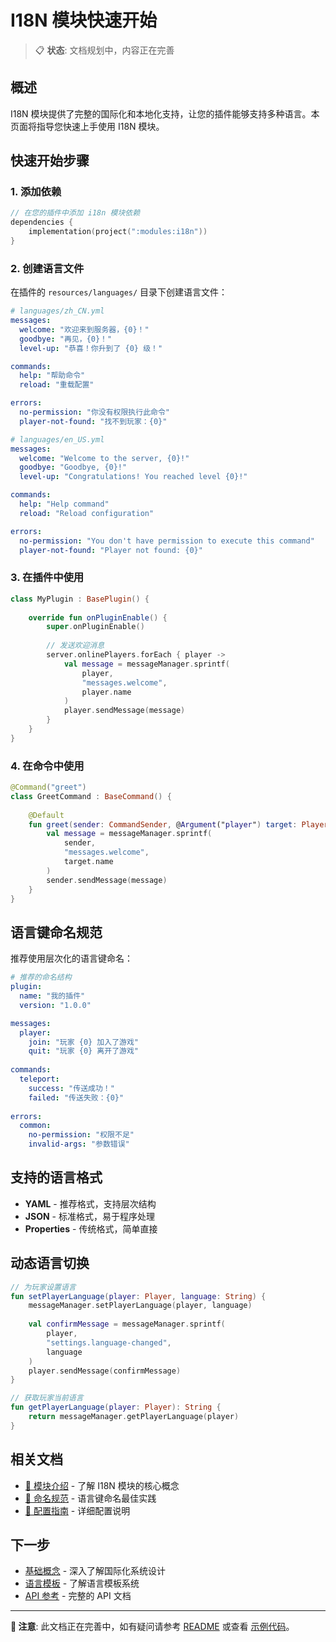 # I18N 模块快速开始

> 📋 **状态**: 文档规划中，内容正在完善

## 概述

I18N 模块提供了完整的国际化和本地化支持，让您的插件能够支持多种语言。本页面将指导您快速上手使用 I18N 模块。

## 快速开始步骤

### 1. 添加依赖

```kotlin
// 在您的插件中添加 i18n 模块依赖
dependencies {
    implementation(project(":modules:i18n"))
}
```

### 2. 创建语言文件

在插件的 `resources/languages/` 目录下创建语言文件：

```yaml
# languages/zh_CN.yml
messages:
  welcome: "欢迎来到服务器，{0}！"
  goodbye: "再见，{0}！"
  level-up: "恭喜！你升到了 {0} 级！"

commands:
  help: "帮助命令"
  reload: "重载配置"

errors:
  no-permission: "你没有权限执行此命令"
  player-not-found: "找不到玩家：{0}"
```

```yaml
# languages/en_US.yml
messages:
  welcome: "Welcome to the server, {0}!"
  goodbye: "Goodbye, {0}!"
  level-up: "Congratulations! You reached level {0}!"

commands:
  help: "Help command"
  reload: "Reload configuration"

errors:
  no-permission: "You don't have permission to execute this command"
  player-not-found: "Player not found: {0}"
```

### 3. 在插件中使用

```kotlin
class MyPlugin : BasePlugin() {
    
    override fun onPluginEnable() {
        super.onPluginEnable()
        
        // 发送欢迎消息
        server.onlinePlayers.forEach { player ->
            val message = messageManager.sprintf(
                player, 
                "messages.welcome", 
                player.name
            )
            player.sendMessage(message)
        }
    }
}
```

### 4. 在命令中使用

```kotlin
@Command("greet")
class GreetCommand : BaseCommand() {
    
    @Default
    fun greet(sender: CommandSender, @Argument("player") target: Player) {
        val message = messageManager.sprintf(
            sender,
            "messages.welcome",
            target.name
        )
        sender.sendMessage(message)
    }
}
```

## 语言键命名规范

推荐使用层次化的语言键命名：

```yaml
# 推荐的命名结构
plugin:
  name: "我的插件"
  version: "1.0.0"

messages:
  player:
    join: "玩家 {0} 加入了游戏"
    quit: "玩家 {0} 离开了游戏"
  
commands:
  teleport:
    success: "传送成功！"
    failed: "传送失败：{0}"
    
errors:
  common:
    no-permission: "权限不足"
    invalid-args: "参数错误"
```

## 支持的语言格式

- **YAML** - 推荐格式，支持层次结构
- **JSON** - 标准格式，易于程序处理
- **Properties** - 传统格式，简单直接

## 动态语言切换

```kotlin
// 为玩家设置语言
fun setPlayerLanguage(player: Player, language: String) {
    messageManager.setPlayerLanguage(player, language)
    
    val confirmMessage = messageManager.sprintf(
        player,
        "settings.language-changed",
        language
    )
    player.sendMessage(confirmMessage)
}

// 获取玩家当前语言
fun getPlayerLanguage(player: Player): String {
    return messageManager.getPlayerLanguage(player)
}
```

## 相关文档

- [📖 模块介绍](intro.md) - 了解 I18N 模块的核心概念
- [📝 命名规范](naming-conventions.md) - 语言键命名最佳实践
- [🔧 配置指南](configuration.md) - 详细配置说明

## 下一步

- [基础概念](concepts.md) - 深入了解国际化系统设计
- [语言模板](templates.md) - 了解语言模板系统
- [API 参考](api-reference.md) - 完整的 API 文档

---

**📝 注意**: 此文档正在完善中，如有疑问请参考 [README](README.md) 或查看 [示例代码](examples.md)。
